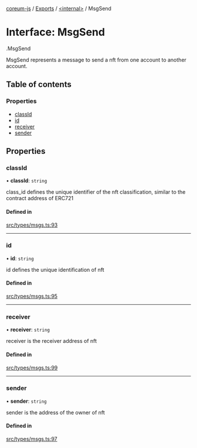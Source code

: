 [coreum-js](../README.md) / [Exports](../modules.md) / [<internal\>](../modules/internal_.md) / MsgSend

# Interface: MsgSend

[<internal>](../modules/internal_.md).MsgSend

MsgSend represents a message to send a nft from one account to another account.

## Table of contents

### Properties

- [classId](internal_.MsgSend.md#classid)
- [id](internal_.MsgSend.md#id)
- [receiver](internal_.MsgSend.md#receiver)
- [sender](internal_.MsgSend.md#sender)

## Properties

### classId

• **classId**: `string`

class_id defines the unique identifier of the nft classification, similar to the contract address of ERC721

#### Defined in

[src/types/msgs.ts:93](https://github.com/PulsaraIO/coreum-js/blob/64a1208/src/types/msgs.ts#L93)

___

### id

• **id**: `string`

id defines the unique identification of nft

#### Defined in

[src/types/msgs.ts:95](https://github.com/PulsaraIO/coreum-js/blob/64a1208/src/types/msgs.ts#L95)

___

### receiver

• **receiver**: `string`

receiver is the receiver address of nft

#### Defined in

[src/types/msgs.ts:99](https://github.com/PulsaraIO/coreum-js/blob/64a1208/src/types/msgs.ts#L99)

___

### sender

• **sender**: `string`

sender is the address of the owner of nft

#### Defined in

[src/types/msgs.ts:97](https://github.com/PulsaraIO/coreum-js/blob/64a1208/src/types/msgs.ts#L97)
